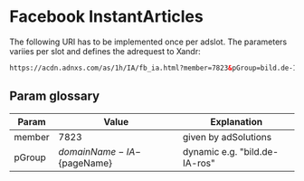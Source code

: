 # Facebook InstantArticles

The following URI has to be implemented once per adslot. The parameters variies per slot and defines the adrequest to Xandr:

```html
https://acdn.adnxs.com/as/1h/IA/fb_ia.html?member=7823&pGroup=bild.de-IA-ros
```

## Param glossary
Param    | Value                                  | Explanation
--- | --- | --- 
member   | 7823                                   | given by adSolutions
pGroup | ${domainName}-IA-${pageName}           | dynamic e.g. "bild.de-IA-ros" 
